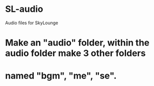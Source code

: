 # SL-audio
Audio files for SkyLounge

# Make an "audio" folder, within the audio folder make 3 other folders
# named "bgm", "me", "se".

